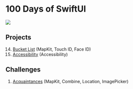 # 100 Days of SwiftUI
<img src="https://img.shields.io/badge/Swift-5.4-orange.svg" />

## Projects

14. [Bucket List](https://github.com/alexeychuvagin/HackingWithSwiftUI/tree/master/Projects/Project%2014%20(BucketList)) (MapKit, Touch ID, Face ID)
15. [Accessibility](https://github.com/alexeychuvagin/HackingWithSwiftUI/tree/master/Projects/Project%2015%20(Accessibility)) (Accessibility)

## Challenges

1. [Acquaintances](https://github.com/alexeychuvagin/HackingWithSwiftUI/tree/master/Challenges/Acquaintances) (MapKit, Combine, Location, ImagePicker)